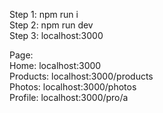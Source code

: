 Step 1: npm run i  <br/>
Step 2: npm run dev <br/>
Step 3: localhost:3000 <br/>

Page: <br/>
  Home:       localhost:3000 <br/>
  Products:   localhost:3000/products <br/>
  Photos:     localhost:3000/photos <br/>
  Profile:    localhost:3000/pro/a 
